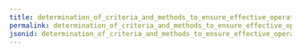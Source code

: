 ```yaml
---
title: determination_of_criteria_and_methods_to_ensure_effective_operation
permalink: determination_of_criteria_and_methods_to_ensure_effective_operation.html
jsonid: determination_of_criteria_and_methods_to_ensure_effective_operation
---
```

